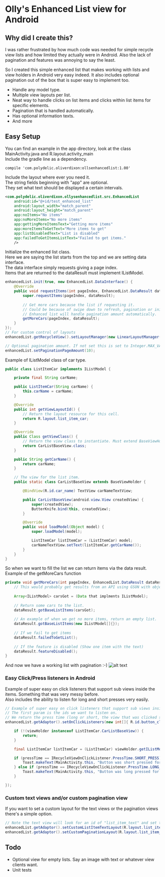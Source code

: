 # Olly's Enhanced List view for Android

## Why did I create this?

I was rather frustrated by how much code was needed for simple recycle view lists and how limited they actually were in Android.
Also the lack of pagination and features was annoying to say the least.
 
So I created this simple enhanced list that makes working with lists and view holders in Android very easy indeed. It also includes 
optional pagination out of the box that is super easy to implement too.

- Handle any model type.
- Multiple view layouts per list.
- Neat way to handle clicks on list items and clicks within list items for specific elements.
- Pagination that is handled automatically.
- Has optional information texts.
- And more

## Easy Setup
You can find an example in the app directory, look at the class MainActivity.java and R.layout.activity_main  
Include the gradle line as a dependency.

```
compile 'com.polydelic.oliverdixon:ollsenhancedlist:1.00'
```

Include the layout where ever you need it.  
The string fields beginning with "app" are optional.  
They set what text should be displayed a certain intervals.
```xml
<com.polydelic.oliverdixon.ollysenhancedlist.src.EnhancedList
    android:id="@+id/test_enhanced_list"
    android:layout_width="match_parent"
    android:layout_height="match_parent"
    app:noItems="No items"
    app:noMoreItems="No more items"
    app:gettingMoreItemsText="Getting more items"
    app:moreItemsToGetText="More items to get"
    app:listDisabledText="List is disabled"
    app:failedToGetItemsListText="Failed to get items."
    />

```

Initialize the enhanced list class.  
Here we are saying the list starts from the top and we are setting data interface.  
The data interface simply requests giving a page index.  
Items that are returned to the dataResult must implement IListModel.
```java
enhancedList.init(true, new EnhancedList.DataInterface() {
    @Override
    public void requestItems(int pageIndex, EnhancedList.DataResult dataResult) {
        super.requestItems(pageIndex, dataResult);
   
        // Get more cars because the list if requesting it. 
        // Could be because of swipe down to refresh, pagination or initial load. 
        // Enhanced list will handle pagination amount automatically.
        getMoreCars(pageIndex, dataResult);
    }
});
// For custom control of layouts
enhancedList.getRecycleView().setLayoutManager(new LinearLayoutManager(getApplication()));

// Optional pagination amount. If not set this is set to Integer.MAX_VALUE
enhancedList.setPaginationPageAmount(10);
```

Example of IListModel class of car type.
```java
public class ListItemCar implements IListModel {

    private final String carName;

    public ListItemCar(String carName) {
        this.carName = carName;
    }

    @Override
    public int getViewLayoutId() {
        // Return the layout resource for this cell.
        return R.layout.list_item_car;
    }

    @Override
    public Class getViewClass() {
        // Return the view class to instantiate. Must extend BaseViewHolder and have the default constructor
        return CarListBaseView.class;
    }

    public String getCarName() {
        return carName;
    }

    // The view for the list item.
    public static class CarListBaseView extends BaseViewHolder {

        @BindView(R.id.car_name) TextView carNameTextView;

        public CarListBaseView(android.view.View createdView) {
            super(createdView);
            ButterKnife.bind(this, createdView);
        }

        @Override
        public void loadModel(Object model) {
            super.loadModel(model);

            ListItemCar listItemCar = (ListItemCar) model;
            carNameTextView.setText(listItemCar.getCarName());
        }
    }
}

```

So when we want to fill the list we can return items via the data result.  
Example of the getMoreCars function
```java
private void getMoreCars(int pageIndex, EnhancedList.DataResult dataResult) {
    // This would probably get results from an API using GSON with objects extending IListModel
    
    Array<IListModel> carsGot = (Data that implments IListModel);
    
    // Return some cars to the list.
    dataResult.gotBaseListItems(carsGot);
    
    // An example of when we get no more items, return an empty list.
    dataResult.gotBaseListItems(new IListModel[]{});
    
    // If we fail to get items
    dataResult.failedToGetList();
    
    // If the feature is disabled (Show one item with the text)
    dataResult.featureDisabled();
}
```

And now we have a working list with pagination :-)
![alt text](http://i.imgur.com/qQJriA3.gif "Working enhanced list")

### Easy Click/Press listeners in Android

Example of super easy on click listeners that support sub views inside the items. Something that was very messy before.  
Also includes the ability to listen for long and short presses very easily.
```java
// Example of super easy on click listeners that support sub views inside the items. Something that was very messy before.
// The first param is the ids we want to listen on. 
// We return the press time (long or short, the view that was clicked so we can compare view.getId() and the view holder to compare the class list item.
enhancedList.getAdaptor().setOnClickListeners(new int[]{ R.id.button_click }, (pressTime, viewClicked, viewHolder) -> {

    if (!(viewHolder instanceof ListItemCar.CarListBaseView)) {
        return;
    }

    final ListItemCar listItemCar = (ListItemCar) viewHolder.getIListModel();

    if (pressTime == IRecycleViewOnClickListener.PressTime.SHORT_PRESS) {
        Toast.makeText(MainActivity.this, "Button was short pressed for car: " + listItemCar.getCarName(), Toast.LENGTH_SHORT).show();
    } else if (pressTime == IRecycleViewOnClickListener.PressTime.LONG_PRESS) {
        Toast.makeText(MainActivity.this, "Button was long pressed for car: " + listItemCar.getCarName(), Toast.LENGTH_SHORT).show();
    }

});
```

### Custom text views and/or custom pagination view
If you want to set a custom layout for the text views or the pagination views there's a simple option.

```java
// Note the text view will look for an id of "list_item_text" and set the text there.
enhancedList.getAdaptor().setCustomListItemTextLayout(R.layout.list_item_text_custom); // << Text views
enhancedList.getAdaptor().setCustomPaginationLayout(R.layout.list_item_pagination_custom); // << Pagination
```

## Todo
- Optional view for empty lists. Say an image with text or whatever view clients want.
- Unit tests
